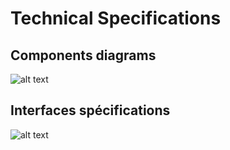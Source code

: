 # Technical Specifications

## Components diagrams

![alt text](/assets/images/Componements.jpg "Componements")

## Interfaces spécifications

![alt text](/assets/images/Interfaces.jpg "Interfaces")

